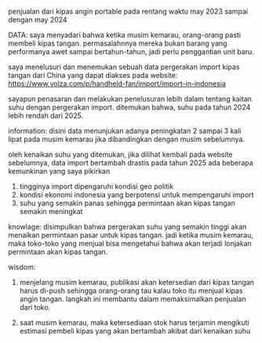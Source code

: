 penjualan dari kipas angin portable pada rentang waktu may 2023 sampai dengan may 2024

DATA:
saya menyadari bahwa ketika musim kemarau, orang-orang pasti membeli kipas tangan. permasalahnnya mereka bukan barang yang performanya awet sampai bertahun-tahun, jadi perlu penggantian unit baru.

saya menelusuri dan menemukan sebuah data pergerakan import kipas tangan dari China yang dapat diakses pada website: 
https://www.volza.com/p/handheld-fan/import/import-in-indonesia 

sayapun penasaran dan melakukan penelusuran lebih dalam tentang kaitan suhu dengan pergerakan import. ditemukan bahwa, suhu pada tahun 2024 lebih rendah dari 2025.


information:
disini data menunjukan adanya peningkatan 2 sampai 3 kali lipat pada musim kemarau jika dibandingkan dengan musim sebelumnya.

oleh kenaikan suhu yang ditemukan, jika dilihat kembali pada website sebelumnya, data import bertambah drastis pada tahun 2025
ada beberapa kemunkinan yang saya pikirkan 
1) tingginya import dipengaruhi kondisi geo politik
2) kondisi ekonomi indonesia yang berpotensi untuk mempengaruhi import
3) suhu yang semakin panas sehingga permintaan akan kipas tangan semakin meningkat

knowlage:
disimpulkan bahwa pergerakan suhu yang semakin tinggi akan menaikan permintaan pasar untuk kipas tangan. jadi ketika musim kemarau, maka toko-toko yang menjual bisa mengetahui bahwa akan terjadi lonjakan permintaan akan kipas tangan.

wisdom:
1) menjelang musim kemarau, publikasi akan ketersedian dari kipas tangan harus di-push sehingga orang-orang tau kalau toko itu menjual kipas angin tangan.
langkah ini membantu dalam memaksimalkan penjualan dari toko.

2) saat musim kemarau, maka ketersediaan stok harus terjamin mengikuti estimasi pembeli kipas yang akan bertambah akibat dari kenaikan suhu



